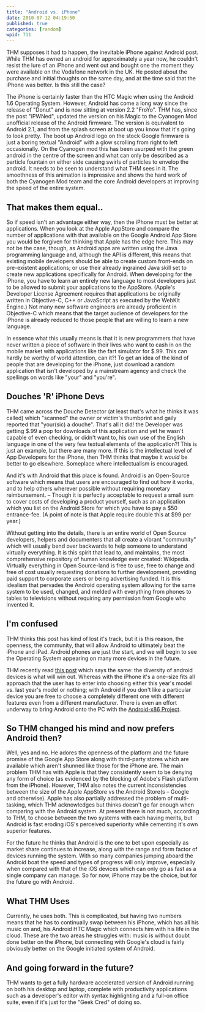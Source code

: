 ```yaml
---
title: "Android vs. iPhone"
date: 2010-07-12 04:19:50
published: true
categories: [random]
wpid: 711
---
```


THM supposes it had to happen, the inevitable iPhone against Android post. While THM has owned an android for approximately a year now, he couldn't resist the lure of an iPhone and went out and bought one the moment they were available on the Vodafone network in the UK. He posted about the purchase and initial thoughts on the same day, and at the time said that the iPhone was better. Is this still the case?

The iPhone is certainly faster than the HTC Magic when using the Android 1.6 Operating System. However, Android has come a long way since the release of "Donut" and is now sitting at version 2.2 "FroYo". THM has, since the post "iPWNed", updated the version on his Magic to the Cyanogen Mod unofficial release of the Android firmware. The version is equivalent to Android 2.1, and from the splash screen at boot up you know that it's going to look pretty. The boot up Android logo on the stock Google firmware is just a boring textual "Android" with a glow scrolling from right to left occasionally. On the Cyanogen mod this has been usurped with the green android in the centre of the screen and what can only be described as a particle fountain on either side causing swirls of particles to envelop the android. It needs to be seen to understand what THM sees in it. The smoothness of this animation is impressive and shows the hard work of both the Cyanogen Mod team and the core Android developers at improving the speed of the entire system.

That makes them equal..
-----------------------

So if speed isn't an advantage either way, then the iPhone must be better at applications. When you look at the Apple AppStore and compare the number of applications with that available on the Google Android App Store you would be forgiven for thinking that Apple has the edge here. This may not be the case, though, as Android apps are written using the Java programming language and, although the API is different, this means that existing mobile developers should be able to create custom front-ends on pre-existent applications; or use their already ingrained Java skill set to create new applications specifically for Android. When developing for the iPhone, you have to learn an entirely new language to most developers just to be allowed to submit your applications to the AppStore. (Apple's Developer License Agreement requires that applications be originally written in Objective-C, C++ or JavaScript as executed by the WebKit Engine.) Not many new software engineers are already proficient in Objective-C which means that the target audience of developers for the iPhone is already reduced to those people that are willing to learn a new language.

In essence what this usually means is that it is new programmers that have never written a piece of software in their lives who want to cash in on the mobile market with applications like the fart simulator for $.99. This can hardly be worthy of world attention, can it?! To get an idea of the kind of people that are developing for the iPhone, just download a random application that isn't developed by a mainstream agency and check the spellings on words like "your" and "you're".

Douches 'R' iPhone Devs
-----------------------

THM came across the Douche Detector (at least that's what he thinks it was called) which "scanned" the owner or victim's thumbprint and gaily reported that "your(sic) a douche". That's all it did! the Developer was getting $.99 a pop for downloads of this application and yet he wasn't capable of even checking, or didn't want to, his own use of the English language in one of the very few textual elements of the application?! This is just an example, but there are many more. If this is the intellectual level of App Developers for the iPhone, then THM thinks that maybe it *would* be better to go elsewhere. Someplace where intellectualism is encouraged.

And it's with Android that this place is found. Android is an Open-Source software which means that users are encouraged to find out how it works, and to help others wherever possible without requiring monetary reimbursement. – Though it is perfectly acceptable to request a small sum to cover costs of developing a product yourself, such as an application which you list on the Android Store for which you have to pay a $50 entrance-fee. (A point of note is that Apple require double this at $99 per year.)

Without getting into the details, there is an entire world of Open Source developers, helpers and documenters that all create a vibrant "community" which will usually bend over backwards to help someone to understand virtually everything. It is this spirit that lead to, and maintains, the most comprehensive repository of human knowledge ever created: Wikipedia. Virtually everything in Open Source-land is free to use, free to change and free of cost usually requesting donations to further development, providing paid support to corporate users or being advertising funded. It is this idealism that pervades the Android operating system allowing for the same system to be used, changed, and melded with everything from phones to tables to televisions without requiring any permission from Google who invented it.

I'm confused
------------

THM thinks this post has kind of lost it's track, but it is this reason, the openness, the community, that will allow Android to ultimately beat the iPhone and iPad. Android phones are just the start, and we will begin to see the Operating System appearing on many more devices in the future.

THM recently read [this post](https://web.archive.org/web/20160320182829/http://blog.louisgray.com/2010/07/why-i-turned-in-my-iphone-and-went.html) which says the same: the diversity of android devices is what will win out. Whereas with the iPhone it's a one-size fits all approach that the user has to enter into choosing either this year's model vs. last year's model or nothing; with Android if you don't like a particular device you are free to choose a completely different one with different features even from a different manufacturer. There is even an effort underway to bring Android onto the PC with the [Android-x86 Project](https://www.android-x86.org/).

So THM changed his mind and now prefers Android then?
-----------------------------------------------------

Well, yes and no. He adores the openness of the platform and the future promise of the Google App Store along with third-party stores which are available which aren't shunned like those for the iPhone are. The main problem THM has with Apple is that they consistently seem to be denying any form of choice (as evidenced by the blocking of Adobe's Flash platform from the iPhone). However, THM also notes the current inconsistencies between the size of the Apple AppStore vs the Android Store(s – Google and otherwise). Apple has also partially addressed the problem of multi-tasking, which THM acknowledges but thinks doesn't go far enough when comparing with the Android system. At present there is not much, according to THM, to choose between the two systems with each having merits, but Android is fast eroding iOS's perceived superiority while cementing it's own superior features.

For the future he thinks that Android is the one to bet upon especially as market share continues to increase, along with the range and form factor of devices running the system. With so many companies jumping aboard the Android boat the speed and types of progress will only improve, especially when compared with that of the iOS devices which can only go as fast as a single company can manage. So for now, iPhone may be the choice, but for the future go with Android.

What THM Uses
-------------

Currently, he uses both. This is complicated, but having two numbers means that he has to continually swap between his iPhone, which has all his music on and, his Android HTC Magic which connects him with his life in the cloud. These are the two areas he struggles with: music is without doubt done better on the iPhone, but connecting with Google's cloud is fairly obviously better on the Google initiated system of Android.

And going forward in the future?
--------------------------------

THM wants to get a fully hardware accelerated version of Android running on both his desktop and laptop, complete with productivity applications such as a developer's editor with syntax highlighting and a full-on office suite, even if it's just for the "Geek Cred" of doing so.